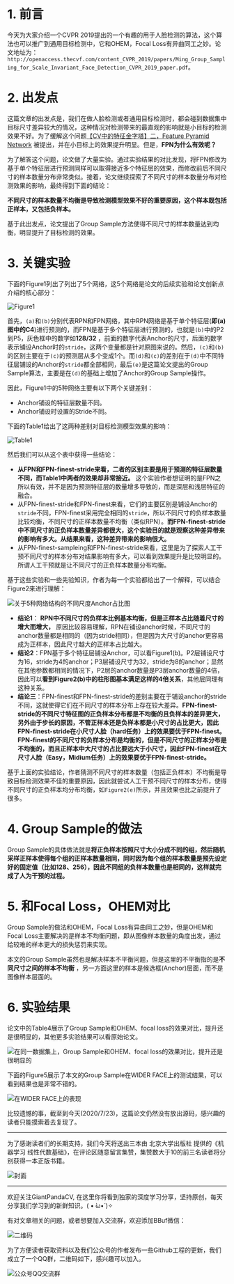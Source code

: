 # 1. 前言
今天为大家介绍一个CVPR 2019提出的一个有趣的用于人脸检测的算法，这个算法也可以推广到通用目标检测中，它和OHEM，Focal Loss有异曲同工之妙。论文地址为：`http://openaccess.thecvf.com/content_CVPR_2019/papers/Ming_Group_Sampling_for_Scale_Invariant_Face_Detection_CVPR_2019_paper.pdf`。

# 2. 出发点

这篇文章的出发点是，我们在做人脸检测或者通用目标检测时，都会碰到数据集中目标尺寸差异较大的情况，这种情况对检测带来的最直观的影响就是小目标的检测效果不好。为了缓解这个问题[【CV中的特征金字塔】二，Feature Pyramid Network](https://mp.weixin.qq.com/s/d2TSeKEZPmVy1wlbzp8BNQ) 被提出，并在小目标上的效果提升明显。但是，**FPN为什么有效呢？**

为了解答这个问题，论文做了大量实验。通过实验结果的对比发现，将FPN修改为基于单个特征层进行预测同样可以取得接近多个特征层的效果，而修改前后不同尺寸的样本数量分布非常类似。接着，论文继续探索了不同尺寸的样本数量分布对检测效果的影响，最终得到下面的结论：

**不同尺寸的样本数量不均衡是导致检测模型效果不好的重要原因，这个样本既包括正样本，又包括负样本。**

基于此出发点，论文提出了Group Sample方法使得不同尺寸的样本数量达到均衡，明显提升了目标检测的效果。

# 3. 关键实验

下面的Figure1列出了列出了5个网络，这5个网络是论文的后续实验和论文创新点介绍的核心部分：

![Figure1](https://img-blog.csdnimg.cn/20200723202117162.png?x-oss-process=image/watermark,type_ZmFuZ3poZW5naGVpdGk,shadow_10,text_aHR0cHM6Ly9ibG9nLmNzZG4ubmV0L2p1c3Rfc29ydA==,size_16,color_FFFFFF,t_70)

首先，`(a)`和`(b)`分别代表RPN和FPN网络，其中RPN网络是基于单个特征层(**即(a)图中的C4**)进行预测的，而FPN是基于多个特征层进行预测的，也就是`(b)`中的P2到P5，灰色框中的数字如**128/32** ，前面的数字代表Anchor的尺寸，后面的数字表示铺设Anchor时的`stride`，这两个变量都是针对原图来说的。然后，`(c)`和`(b)`的区别主要在于`(c)`的预测层从多个变成1个。而`(d)`和`(c)`的差别在于`(d)`中不同特征层铺设的Anchor的`stride`都全部相同，最后`(e)`是这篇论文提出的Group Sample算法，主要是在`(d)`的基础上增加了Anchor的Group Sample操作。

因此，Figure1中的5种网络主要有以下两个关键差别：

- Anchor铺设的特征层数量不同。
- Anchor铺设时设置的Stride不同。

下面的Table1给出了这两种差别对目标检测模型效果的影响：


![Table1](https://img-blog.csdnimg.cn/20200723204347706.png?x-oss-process=image/watermark,type_ZmFuZ3poZW5naGVpdGk,shadow_10,text_aHR0cHM6Ly9ibG9nLmNzZG4ubmV0L2p1c3Rfc29ydA==,size_16,color_FFFFFF,t_70)



然后我们可以从这个表中获得一些结论：

- **从FPN和FPN-finest-stride来看，二者的区别主要是用于预测的特征层数量不同，而Table1中两者的效果却非常接近。** 这个实验作者想证明的是FPN之所以有效，并不是因为预测特征层的数量增多导致的，而是深层和浅层特征的融合。
- 从FPN-finest-stride和FPN-finest来看，它们的主要区别是铺设Anchor的`stride`不同，FPN-finest采用完全相同的`stride`，所以不同尺寸的负样本数量比较均衡，不同尺寸的正样本数量不均衡（类似RPN）。**而FPN-finest-stride中不同尺寸的正负样本数量差异都很大，这个实验目的就是观察这种差异带来的影响有多大。从结果来看，这种差异带来的影响很大。**
- 从FPN-finest-sampleing和FPN-finest-stride来看，这里是为了探索人工干预不同尺寸的样本分布对结果影响有多大，可以看到效果提升是比较明显的。所谓人工干预就是让不同尺寸的正负样本数量分布均衡。

基于这些实验和一些先验知识，作者为每一个实验都给出了一个解释，可以结合Figure2来进行理解：

![关于5种网络结构的不同尺度Anchor占比图](https://img-blog.csdnimg.cn/20200723210946631.png?x-oss-process=image/watermark,type_ZmFuZ3poZW5naGVpdGk,shadow_10,text_aHR0cHM6Ly9ibG9nLmNzZG4ubmV0L2p1c3Rfc29ydA==,size_16,color_FFFFFF,t_70)


- **结论1**： **RPN中不同尺寸的负样本比例基本均衡，但是正样本占比随着尺寸的增大而增大，** 原因比较容易理解，RPN在铺设anchor时候，不同尺寸的anchor数量都是相同的（因为stride相同），但是因为大尺寸的anchor更容易成为正样本，因此尺寸越大的正样本占比越大。
- **结论2**：FPN基于多个特征层铺设Anchor，可以看Figure1(b)。P2层铺设尺寸为16，stride为4的anchor；P3层铺设尺寸为32，stride为8的anchor；显然在其他参数都相同的情况下，P2层的anchor数量是P3层anchor数量的4倍，因此可以**看到Figure2(b)中的柱形图基本满足这样的4倍关系**，其他层同理有这种关系。
- **结论三**：FPN-finest和FPN-finest-stride的差别主要在于铺设anchor的stride不同，这就使得它们在不同尺寸的样本分布上存在较大差异。**FPN-finest-stride的不同尺寸特征图的正负样本分布都是不均衡的且负样本的差异更大，另外由于步长的原因，不管正样本还是负样本都是小尺寸的占比更大，因此FPN-finest-stride在小尺寸人脸（hard任务）上的效果要优于FPN-finest。** **FPN-finest的不同尺寸的负样本分布是均衡的，但是不同尺寸的正样本分布是不均衡的，而且正样本中大尺寸的占比要远大于小尺寸，因此FPN-finest在大尺寸人脸（Easy，Midium任务）上的效果要优于FPN-finest-stride。**


基于上面的实验结论，作者猜测不同尺寸的样本数量（包括正负样本）不均衡是导致目标检测效果不佳的重要原因，因此就尝试人工干预不同尺寸的样本分布，使得不同尺寸的正负样本均分布均衡，如`Figure2(e)`所示，并且效果也比之前提升了很多。

# 4. Group Sample的做法

Group Sample的具体做法就是**将正负样本按照尺寸大小分成不同的组，然后随机采样正样本使得每个组的正样本数量相同，同时因为每个组的样本数量是预先设定好的固定值（比如$128、256$），因此不同组的负样本数量也是相同的，这样就完成了人为干预的过程。**

# 5. 和Focal Loss，OHEM对比

Group Sample的做法和OHEM，Focal Loss有异曲同工之妙，但是OHEM和Focal Loss主要解决的是样本不均衡问题，即从图像样本数量的角度出发，通过给较难的样本更大的损失惩罚来实现。

本文的Group Sample虽然也是解决样本不平衡问题，但是这里的不平衡指的是**不同尺寸之间的样本不均衡** ，另一方面这里的样本是候选框(Anchor)层面，而不是图像样本层面的。

# 6. 实验结果
论文中的Table4展示了Group Sample和OHEM、focal loss的效果对比，提升还是很明显的，其他更多实验结果可以看原始论文。


![在同一数据集上，Group Sample和OHEM、focal loss的效果对比，提升还是很明显的](https://img-blog.csdnimg.cn/20200723221334575.png?x-oss-process=image/watermark,type_ZmFuZ3poZW5naGVpdGk,shadow_10,text_aHR0cHM6Ly9ibG9nLmNzZG4ubmV0L2p1c3Rfc29ydA==,size_16,color_FFFFFF,t_70)

下面的Figure5展示了本文的Group Sample在WIDER FACE上的测试结果，可以看到结果也是非常不错的。

![在WIDER FACE上的表现](https://img-blog.csdnimg.cn/2020072322271616.png?x-oss-process=image/watermark,type_ZmFuZ3poZW5naGVpdGk,shadow_10,text_aHR0cHM6Ly9ibG9nLmNzZG4ubmV0L2p1c3Rfc29ydA==,size_16,color_FFFFFF,t_70)

比较遗憾的事，截至到今天(2020/7/23)，这篇论文仍然没有放出源码，感兴趣的读者只能摸索着去复现了。

-----------------------------------------------------------------------------------------------
为了感谢读者们的长期支持，我们今天将送出三本由 北京大学出版社 提供的《机器学习 线性代数基础》，在评论区随意留言集赞，集赞数大于10的前三名读者将分别获得一本正版书籍。


![封面](https://imgconvert.csdnimg.cn/aHR0cHM6Ly9pbWdrci5jbi1iai51ZmlsZW9zLmNvbS9jNTQ4ODM0My1mZDRhLTQ3M2ItODVlYy05ODM1ZjVhZDY3YzYucG5n?x-oss-process=image/format,png)

-----------------------------------------------------------------------------------------------
欢迎关注GiantPandaCV, 在这里你将看到独家的深度学习分享，坚持原创，每天分享我们学习到的新鲜知识。( • ̀ω•́ )✧

有对文章相关的问题，或者想要加入交流群，欢迎添加BBuf微信：

![二维码](https://img-blog.csdnimg.cn/20200110234905879.png?x-oss-process=image/watermark,type_ZmFuZ3poZW5naGVpdGk,shadow_10,text_aHR0cHM6Ly9ibG9nLmNzZG4ubmV0L2p1c3Rfc29ydA==,size_16,color_FFFFFF,t_70)

为了方便读者获取资料以及我们公众号的作者发布一些Github工程的更新，我们成立了一个QQ群，二维码如下，感兴趣可以加入。

![公众号QQ交流群](https://img-blog.csdnimg.cn/20200517190745584.png#pic_center)